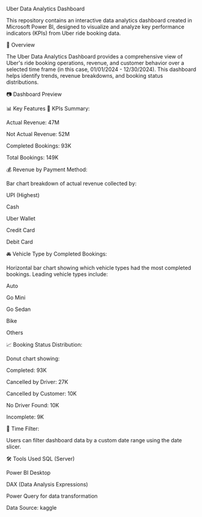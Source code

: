 Uber Data Analytics Dashboard 

This repository contains an interactive data analytics dashboard created in Microsoft Power BI, designed to visualize and analyze key performance indicators (KPIs) from Uber ride booking data.

📌 Overview

The Uber Data Analytics Dashboard provides a comprehensive view of Uber's ride booking operations, revenue, and customer behavior over a selected time frame (in this case, 01/01/2024 - 12/30/2024). This dashboard helps identify trends, revenue breakdowns, and booking status distributions.

📷 Dashboard Preview

📊 Key Features
🔢 KPIs Summary:

Actual Revenue: 47M

Not Actual Revenue: 52M

Completed Bookings: 93K

Total Bookings: 149K

💰 Revenue by Payment Method:

Bar chart breakdown of actual revenue collected by:

UPI (Highest)

Cash

Uber Wallet

Credit Card

Debit Card

🚘 Vehicle Type by Completed Bookings:

Horizontal bar chart showing which vehicle types had the most completed bookings. Leading vehicle types include:

Auto

Go Mini

Go Sedan

Bike

Others

📈 Booking Status Distribution:

Donut chart showing:

Completed: 93K

Cancelled by Driver: 27K

Cancelled by Customer: 10K

No Driver Found: 10K

Incomplete: 9K

📅 Time Filter:

Users can filter dashboard data by a custom date range using the date slicer.

🛠 Tools Used
SQL (Server)

Power BI Desktop

DAX (Data Analysis Expressions)

Power Query for data transformation

Data Source: kaggle

